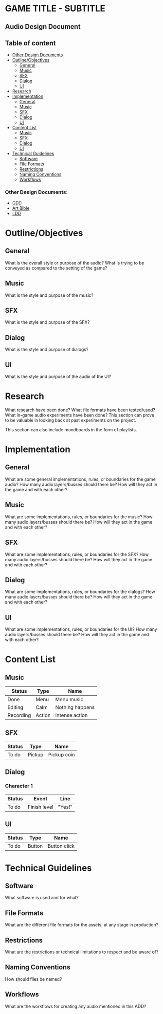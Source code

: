 # GAME TITLE - SUBTITLE

## Audio Design Document

## Table of content

- [Other Design Documents](#other-design-documents)
- [Outline/Objectives](#outlineobjectives)
    - [General](#general)
    - [Music](#music)
    - [SFX](#sfx)
    - [Dialog](#dialog)
    - [UI](#ui)
- [Research](#research)
- [Implementation](#implementation)
    - [General](#general-1)
    - [Music](#music-1)
    - [SFX](#sfx-1)
    - [Dialog](#dialog-1)
    - [UI](#ui-1)
- [Content List](#content-list)
    - [Music](#music-2)
    - [SFX](#sfx-2)
    - [Dialog](#dialog-2)
    - [UI](#ui-2)
- [Technical Guidelines](#technical-guidelines)
    - [Software](#software)
    - [File Formats](#file-formats)
    - [Restrictions](#restrictions)
    - [Naming Conventions](#naming-conventions)
    - [Workflows](#workflows)

### Other Design Documents:

- [GDD](/game-design-document/gdd.md)
- [Art Bible](/art-bible/art-bible.md)
- [LDD](/level-design-document/ldd.md)

# Outline/Objectives

## General

What is the overall style or purpose of the audio? What is trying to be conveyed as compared to the setting of the game?

## Music

What is the style and purpose of the music?

## SFX

What is the style and purpose of the SFX?

## Dialog

What is the style and purpose of dialogs?

## UI

What is the style and purpose of the audio of the UI?

# Research

What research have been done? What file formats have been tested/used? What in-game audio experiments have been done?
This section can prove to be valuable in looking back at past experiments on the project.

This section can also include moodboards in the form of playlists.

# Implementation

## General

What are some general implementations, rules, or boundaries for the game audio? How many audio layers/busses should there be? How will they act in the game and with each other?

## Music

What are some implementations, rules, or boundaries for the music? How many audio layers/busses should there be? How will they act in the game and with each other?

## SFX

What are some implementations, rules, or boundaries for the SFX? How many audio layers/busses should there be? How will they act in the game and with each other?

## Dialog

What are some implementations, rules, or boundaries for the dialogs? How many audio layers/busses should there be? How will they act in the game and with each other?

## UI

What are some implementations, rules, or boundaries for the UI? How many audio layers/busses should there be? How will they act in the game and with each other?

# Content List

## Music

| Status | Type | Name |
|---|---|---|
| Done | Menu | Menu music |
| Editing | Calm | Nothing happens |
| Recording | Action | Intense action |

## SFX

| Status | Type | Name |
|---|---|---|
| To do | Pickup | Pickup coin |

## Dialog

### Character 1

| Status | Event | Line |
|---|---|---|
| To do | Finish level | "Yes!" |

## UI

| Status | Type | Name |
|---|---|---|
| To do | Button | Button click |

# Technical Guidelines

## Software

What software is used and for what?

## File Formats

What are the different file formats for the assets, at any stage in production?

## Restrictions

What are the restrictions or technical limitations to respect and be aware of?

## Naming Conventions

How should files be named?

## Workflows

What are the workflows for creating any audio mentioned in this ADD?
